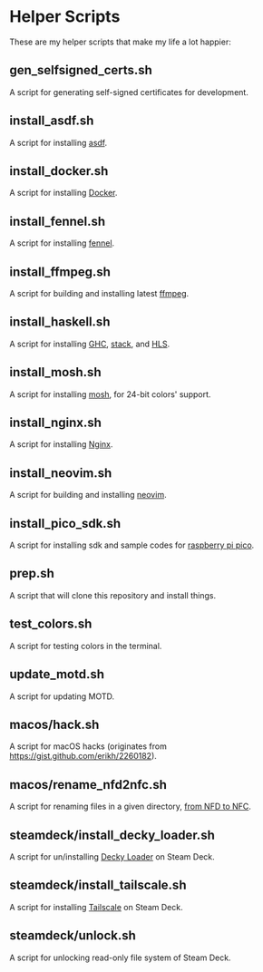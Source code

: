 # Helper Scripts

These are my helper scripts that make my life a lot happier:

## gen_selfsigned_certs.sh

A script for generating self-signed certificates for development.

## install_asdf.sh

A script for installing [asdf](https://github.com/asdf-vm/asdf).

## install_docker.sh

A script for installing [Docker](https://www.docker.com/).

## install_fennel.sh

A script for installing [fennel](https://fennel-lang.org/setup#downloading-fennel).

## install_ffmpeg.sh

A script for building and installing latest [ffmpeg](https://www.ffmpeg.org/).

## install_haskell.sh

A script for installing [GHC](https://www.haskell.org/ghc/), [stack](https://github.com/commercialhaskell/stack), and [HLS](https://github.com/haskell/haskell-language-server).

## install_mosh.sh

A script for installing [mosh](https://github.com/mobile-shell/mosh/issues/928), for 24-bit colors' support.

## install_nginx.sh

A script for installing [Nginx](https://www.nginx.com/).

## install_neovim.sh

A script for building and installing [neovim](https://neovim.io/).

## install_pico_sdk.sh

A script for installing sdk and sample codes for [raspberry pi pico](https://datasheets.raspberrypi.org/pico/getting-started-with-pico.pdf).

## prep.sh

A script that will clone this repository and install things.

## test_colors.sh

A script for testing colors in the terminal.

## update_motd.sh

A script for updating MOTD.

## macos/hack.sh

A script for macOS hacks (originates from https://gist.github.com/erikh/2260182).

## macos/rename_nfd2nfc.sh

A script for renaming files in a given directory, [from NFD to NFC](https://en.wikipedia.org/wiki/Unicode_equivalence).

## steamdeck/install_decky_loader.sh

A script for un/installing [Decky Loader](https://github.com/SteamDeckHomebrew/decky-loader) on Steam Deck.

## steamdeck/install_tailscale.sh

A script for installing [Tailscale](https://tailscale.com/) on Steam Deck.

## steamdeck/unlock.sh

A script for unlocking read-only file system of Steam Deck.

